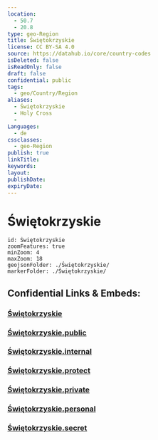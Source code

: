 ```yaml
---
location:
  - 50.7
  - 20.8
type: geo-Region
title: Świętokrzyskie
license: CC BY-SA 4.0
source: https://datahub.io/core/country-codes
isDeleted: false
isReadOnly: false
draft: false
confidential: public
tags:
  - geo/Country/Region
aliases:
  - Świętokrzyskie
  - Holy Cross
  - 
Languages:
  - de
cssclasses:
  - geo-Region
publish: true
linkTitle:
keywords:
layout:
publishDate:
expiryDate:
---
```


# Świętokrzyskie

```leaflet
id: Świętokrzyskie
zoomFeatures: true 
minZoom: 4 
maxZoom: 18
geojsonFolder: ./Świętokrzyskie/
markerFolder: ./Świętokrzyskie/
```


## Confidential Links & Embeds: 

### [Świętokrzyskie](/_Standards/Earth/Continent/Europe/Europe~East/Poland/Provinces~Poland/Świętokrzyskie.md) 

### [Świętokrzyskie.public](/_public/Earth/Continent/Europe/Europe~East/Poland/Provinces~Poland/Świętokrzyskie.public.md) 

### [Świętokrzyskie.internal](/_internal/Earth/Continent/Europe/Europe~East/Poland/Provinces~Poland/Świętokrzyskie.internal.md) 

### [Świętokrzyskie.protect](/_protect/Earth/Continent/Europe/Europe~East/Poland/Provinces~Poland/Świętokrzyskie.protect.md) 

### [Świętokrzyskie.private](/_private/Earth/Continent/Europe/Europe~East/Poland/Provinces~Poland/Świętokrzyskie.private.md) 

### [Świętokrzyskie.personal](/_personal/Earth/Continent/Europe/Europe~East/Poland/Provinces~Poland/Świętokrzyskie.personal.md) 

### [Świętokrzyskie.secret](/_secret/Earth/Continent/Europe/Europe~East/Poland/Provinces~Poland/Świętokrzyskie.secret.md)

